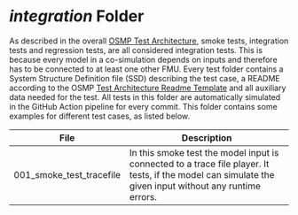 # *integration* Folder

As described in the overall [OSMP Test Architecture](https://openmsl.github.io/doc/OpenMSL/test-architecture/index.html), smoke tests, integration tests and regression tests, are all considered integration tests.
This is because every model in a co-simulation depends on inputs and therefore has to be connected to at least one other FMU.
Every test folder contains a System Structure Definition file (SSD) describing the test case, a README according to the OSMP [Test Architecture Readme Template](https://github.com/openMSL/.github/blob/main/doc/integration_test_readme_template.md) and all auxiliary data needed for the test.
All tests in this folder are automatically simulated in the GitHub Action pipeline for every commit.
This folder contains some examples for different test cases, as listed below.

| File                    | Description                                                                                                                                                                                                                                   |
|-------------------------|-----------------------------------------------------------------------------------------------------------------------------------------------------------------------------------------------------------------------------------------------|
| 001_smoke_test_tracefile          | In this smoke test the model input is connected to a trace file player. It tests, if the model can simulate the given input without any runtime errors.                                                                                       |

